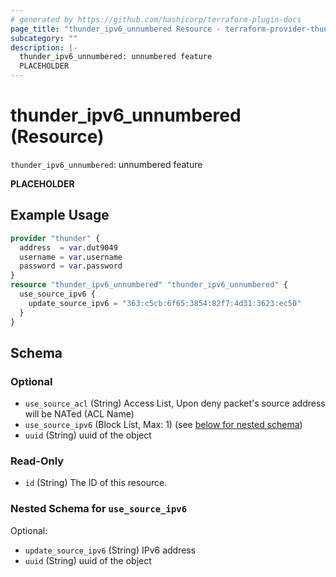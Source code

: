 ```yaml
---
# generated by https://github.com/hashicorp/terraform-plugin-docs
page_title: "thunder_ipv6_unnumbered Resource - terraform-provider-thunder"
subcategory: ""
description: |-
  thunder_ipv6_unnumbered: unnumbered feature
  PLACEHOLDER
---
```


# thunder_ipv6_unnumbered (Resource)

`thunder_ipv6_unnumbered`: unnumbered feature

__PLACEHOLDER__

## Example Usage

```terraform
provider "thunder" {
  address  = var.dut9049
  username = var.username
  password = var.password
}
resource "thunder_ipv6_unnumbered" "thunder_ipv6_unnumbered" {
  use_source_ipv6 {
    update_source_ipv6 = "363:c5cb:6f65:3854:82f7:4d31:3623:ec50"
  }
}
```

<!-- schema generated by tfplugindocs -->
## Schema

### Optional

- `use_source_acl` (String) Access List, Upon deny packet's source address will be NATed (ACL Name)
- `use_source_ipv6` (Block List, Max: 1) (see [below for nested schema](#nestedblock--use_source_ipv6))
- `uuid` (String) uuid of the object

### Read-Only

- `id` (String) The ID of this resource.

<a id="nestedblock--use_source_ipv6"></a>
### Nested Schema for `use_source_ipv6`

Optional:

- `update_source_ipv6` (String) IPv6 address
- `uuid` (String) uuid of the object


